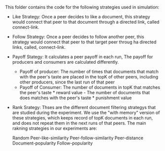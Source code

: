 This folder contains the code for the following strategies used in simulation:

+ Like Strategy: Once a peer decides to like a document, this strategy would connect that peer to that document through a directed link, called connect-link.

+ Follow Strategy: Once a peer decides to follow another peer, this strategy would connect that peer to that target peer throug ha directed links, called, connect-link.

+ Payoff Stategy: It calculates a peer payoff in each run, The payoff for producers and consumers are calculated differently. 
  * Payoff of producer: The number of times that documents that match with the peer's taste are placed in the topK of other peers, including other producers, since the last run of that peer 
  * Payoff of Consumer: The number of documents in topK that matches the peer's taste *  reward value  - The number of documents that does matches with the peer's taste * punishment value 


+ Rank Srategy: Thses are the different document filtering strategys that are studied during the experiment. We use the "with memory" version of these strategies, which keeps record of topK documents in each run, and does not repeat them in the next runs of that peers. The main rakning strategies in our experiments are: 

     Random 
     Peer-like-similarity
     Peer-follow-similarity
     Peer-distance
     Document-popularity
     Follow-popularity 





